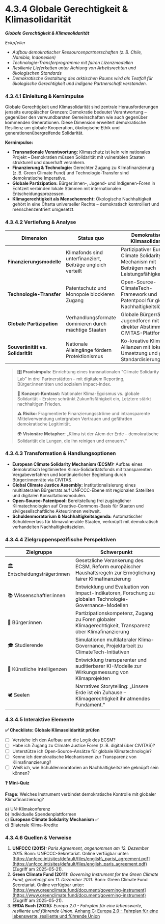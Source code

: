 # 4.3.4 Globale Gerechtigkeit & Klimasolidarität

_**Globale Gerechtigkeit & Klimasolidarität**_

_Eckpfeiler_

* _Aufbau demokratischer Ressourcenpartnerschaften (z. B. Chile, Namibia, Indonesien)_
* _Technologie-Transferprogramme mit fairen Lizenzmodellen_
* _Resiliente Lieferketten unter Achtung von Arbeitsrechten und ökologischen Standards_
* _Demokratische Gestaltung des arktischen Raums wird als Testfall für ökologische Gerechtigkeit und indigene Partnerschaft verstanden._

### 4.3.4.1 Einleitung & Kernimpulse

Globale Gerechtigkeit und Klimasolidarität sind zentrale Herausforderungen jenseits europäischer Grenzen: Demokratie bedeutet Verantwortung – gegenüber den verwundbarsten Gemeinschaften wie auch gegenüber kommenden Generationen. Diese Dimension erweitert demokratische Resilienz um globale Kooperation, ökologische Ethik und generationenübergreifende Solidarität.

**Kernimpulse:**

* **Transnationale Verantwortung:** Klimaschutz ist kein rein nationales Projekt – Demokratien müssen Solidarität mit vulnerablen Staaten strukturell und dauerhaft verankern.
* **Finanzierung & Technologie:** Gerechter Zugang zu Klimafinanzierung (z. B. Green Climate Fund) und Technologie-Transfer sind demokratische Imperative.
* **Globale Partizipation:** Bürger:innen-, Jugend- und Indigenen-Foren in Echtzeit verbinden lokale Stimmen mit internationalen Entscheidungsprozessen.
* **Klimagerechtigkeit als Menschenrecht:** Ökologische Nachhaltigkeit gehört in eine Charta universeller Rechte – demokratisch kontrolliert und menschenzentriert umgesetzt.

### 4.3.4.2 Vertiefung & Analyse

| Dimension                        | Status quo                                                  | Demokratische Klimasolidarität                                                             |
| -------------------------------- | ----------------------------------------------------------- | ------------------------------------------------------------------------------------------ |
| **Finanzierungsmodelle**         | Klimafonds sind unterfinanziert, Beiträge ungleich verteilt | Partizipativer European Climate Solidarity Mechanism mit Beiträgen nach Leistungsfähigkeit |
| **Technologie-Transfer**         | Patentschutz und Monopole blockieren Zugang                 | Open-Source-ClimateTech-Framework und Patentpool für globale Nachhaltigkeitslösungen       |
| **Globale Partizipation**        | Verhandlungsformate dominieren durch mächtige Staaten       | Globale Bürgerräte und Jugendforen mit direkter Abstimmung via CIVITAS-Plattform           |
| **Souveränität vs. Solidarität** | Nationale Alleingänge fördern Protektionismus               | Ko-kreative Klima-Allianzen mit lokaler Umsetzung und globaler Standardisierung            |

> 🎛️ **Praxisimpuls:** Einrichtung eines transnationalen "Climate Solidarity Lab" in drei Partnerstädten – mit digitalem Reporting, Bürger:innenräten und sozialem Impact-Index.
>
> 🧠 **Konzept-Kontrast:** Nationaler Klima-Egoismus vs. globale Solidarität – Erstere schränkt Zukunftsfähigkeit ein, Letztere stärkt nachhaltigen Frieden.
>
> ⚠️ **Risiko:** Fragmentierte Finanzierungsströme und intransparente Mittelverwendung untergraben Vertrauen und gefährden demokratische Legitimität.
>
> 🌍 **Visionäre Metapher:** „Klima ist der Atem der Erde – demokratische Solidarität die Lungen, die ihn reinigen und erneuern.“

### 4.3.4.3 Transformation & Handlungsoptionen

* **European Climate Solidarity Mechanism (ECSM):** Aufbau eines demokratisch legitimierten Klima-Solidaritätsfonds mit transparenten Vergabeverfahren und kontinuierlicher Begleitung durch Bürger:innenräte via CIVITAS.
* **Global Climate Justice Assembly:** Institutionalisierung eines multilateralen Bürgerrats auf UNFCCC-Ebene mit regionalen Satelliten und digitalen Konsultationsmodulen.
* **Open-Source-Patentpool:** Bereitstellung frei zugänglicher Klimatechnologien auf Creative-Commons-Basis für Staaten und zivilgesellschaftliche Akteur:innen weltweit.
* **Schuldenmoratorium & Nachhaltigkeitsagenda:** Automatischer Schuldenerlass für klimavulnerable Staaten, verknüpft mit demokratisch verhandelten Nachhaltigkeitszielen.

### 4.3.4.4 Zielgruppenspezifische Perspektiven

| Zielgruppe                    | Schwerpunkt                                                                                                     |
| ----------------------------- | --------------------------------------------------------------------------------------------------------------- |
| 🏛️ Entscheidungsträger:innen | Gesetzliche Verankerung des ECSM, Reform europäischer Haushaltsregeln zur Ermöglichung fairer Klimafinanzierung |
| 📚 Wissenschaftler:innen      | Entwicklung und Evaluation von Impact-Indikatoren, Forschung zu globalen Technologie-Governance-Modellen        |
| 🧍 Bürger:innen               | Partizipationskompetenz, Zugang zu Foren globaler Klimagerechtigkeit, Transparenz über Klimafinanzierung        |
| 🎓 Studierende                | Simulationen multilateraler Klima-Governance, Projektarbeit zu ClimateTech-Initiativen                          |
| 🤖 Künstliche Intelligenzen   | Entwicklung transparenter und auditierbarer KI-Modelle zur Wirkungsmessung von Klimaprojekten                   |
| 🕊️ Seelen                    | Narratives Storytelling: „Unsere Erde ist ein Zuhause – Klimagerechtigkeit ihr atmendes Fundament.“             |

### 4.3.4.5 Interaktive Elemente

**✅ Checkliste: Globale Klimasolidarität prüfen**

* [ ] Verstehe ich den Aufbau und die Logik des ECSM?
* [ ] Habe ich Zugang zu Climate Justice Foren (z. B. digital über CIVITAS)?
* [ ] Unterstütze ich Open-Source-Ansätze für globale Klimatechnologie?
* [ ] Kenne ich demokratische Mechanismen zur Transparenz von Klimafinanzierung?
* [ ] Weiß ich, wie Schuldenmoratorien an Nachhaltigkeitsziele geknüpft sein können?

**❓ Mini-Quiz**

**Frage:** Welches Instrument verbindet demokratische Kontrolle mit globaler Klimafinanzierung?

a) UN-Klimakonferenz\
b) Individuelle Spendenplattformen\
c) **European Climate Solidarity Mechanism** ✅\
d) Bilaterale Klima-Kredite

### 4.3.4.6 Quellen & Verweise

1. **UNFCCC (2015):** _Paris Agreement, angenommen am 12. Dezember 2015._ Bonn: UNFCCC-Sekretariat. Online verfügbar unter: [https://unfccc.int/sites/default/files/english\_paris\_agreement.pdf](https://unfccc.int/sites/default/files/english_paris_agreement.pdf) (Zugriff am 2025-05-21).
2. **Green Climate Fund (2011):** _Governing Instrument for the Green Climate Fund, genehmigt am 11. Dezember 2011._ Bonn: Green Climate Fund Secretariat. Online verfügbar unter: [https://www.greenclimate.fund/document/governing-instrument](https://www.greenclimate.fund/document/governing-instrument) (Zugriff am 2025-05-21).
3. **ERDA Buch (2025):** _Europa 2.0 - Fahrplan für eine lebenswerte, resiliente und führende Union._ [Anhang C: Europa 2.0 - Fahrplan für eine lebenswerte, resiliente und führende Union](../../anhang-c-europa-2.0-fahrplan-fur-eine-lebenswerte-resiliente-und-fuhrende-union.md)

